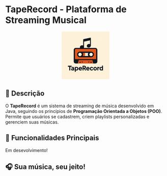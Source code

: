 # TapeRecord - Plataforma de Streaming Musical  

<div align="center">
  <img src="https://github.com/RennerFarias/TapeRecord/raw/main/icon.png" width="150"/>
</div>

## 📌 Descrição  
O **TapeRecord** é um sistema de streaming de música desenvolvido em Java, seguindo os princípios de **Programação Orientada a Objetos (POO)**. Permite que usuários se cadastrem, criem playlists personalizadas e gerenciem suas músicas.

## 🎯 Funcionalidades Principais  

Em desevolvimento!

## 🎧 Sua música, seu jeito!
